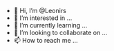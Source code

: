 - 👋 Hi, I’m @Leonirs
- 👀 I’m interested in ...
- 🌱 I’m currently learning ...
- 💞️ I’m looking to collaborate on ...
- 📫 How to reach me ...

<!---
Leonirs/Leonirs is a ✨ special ✨ repository because its `README.md` (this file) appears on your GitHub profile.
You can click the Preview link to take a look at your changes.
--->
